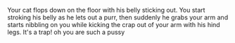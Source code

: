 Your cat flops down on the floor with his belly sticking out. 
You start stroking his belly as he lets out a purr, then suddenly he grabs your arm 
and starts nibbling on you while kicking the crap out of your arm with his hind legs. It's a trap!
oh you are such a pussy


